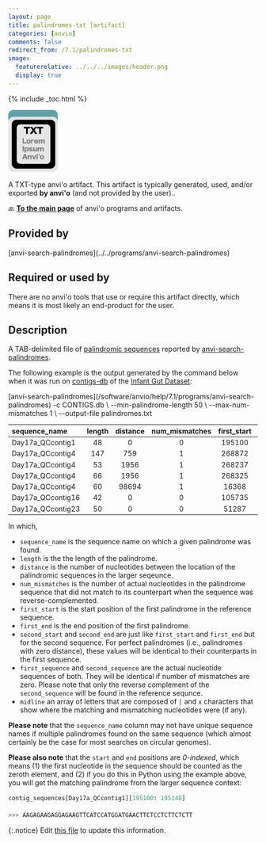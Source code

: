 ```yaml
---
layout: page
title: palindromes-txt [artifact]
categories: [anvio]
comments: false
redirect_from: /7.1/palindromes-txt
image:
  featurerelative: ../../../images/header.png
  display: true
---
```



{% include _toc.html %}


<img src="../../images/icons/TXT.png" alt="TXT" style="width:100px; border:none" />

A TXT-type anvi'o artifact. This artifact is typically generated, used, and/or exported **by anvi'o** (and not provided by the user)..

🔙 **[To the main page](../../)** of anvi'o programs and artifacts.

## Provided by


<p style="text-align: left" markdown="1"><span class="artifact-p">[anvi-search-palindromes](../../programs/anvi-search-palindromes)</span></p>


## Required or used by


There are no anvi'o tools that use or require this artifact directly, which means it is most likely an end-product for the user.


## Description

A TAB-delimited file of [palindromic sequences](https://en.wikipedia.org/wiki/Palindromic_sequence) reported by <span class="artifact-n">[anvi-search-palindromes](/software/anvio/help/7.1/programs/anvi-search-palindromes)</span>.

The following example is the output generated by the command below when it was run on <span class="artifact-n">[contigs-db](/software/anvio/help/7.1/artifacts/contigs-db)</span> of the [Infant Gut Dataset](/tutorials/infant-gut/#downloading-the-pre-packaged-infant-gut-dataset):

<div class="codeblock" markdown="1">
<span class="artifact&#45;n">[anvi&#45;search&#45;palindromes](/software/anvio/help/7.1/programs/anvi&#45;search&#45;palindromes)</span> &#45;c CONTIGS.db \
                         &#45;&#45;min&#45;palindrome&#45;length 50 \
                         &#45;&#45;max&#45;num&#45;mismatches 1 \
                         &#45;&#45;output&#45;file palindromes.txt
</div>

|sequence_name|length|distance|num_mismatches|first_start|first_end|first_sequence|second_start|second_end|second_sequence|midline|
|:--|:--:|:--:|:--:|:--:|:--:|:--:|:--:|:--:|:--:|:--:|
|Day17a_QCcontig1|48|0|0|195100|195148|AAGAGAAGAGGAGAAGTTCATCCATGGATGAACTTCTCCTCTTCTCTT|195100|195148|AAGAGAAGAGGAGAAGTTCATCCATGGATGAACTTCTCCTCTTCTCTT|`||||||||||||||||||||||||||||||||||||||||||||||||`|
|Day17a_QCcontig4|147|759|1|268872|269019|TTTCGTAATACTTTTTTGCAGTAGGCATCAAATTGGTGTTGTATAGATTTCTCATTATAATTTTGTTGCATGATAATATGCTCCTTTTTCCCCTTTCCACTAATACAACAATCAGAGAGCCCCTTTTTTTCGAAAAAGCTAGAAAAA|269631|269778|TTTCGTAATACTTTTTTGCAGTAGGCATCAAATTGGTGTTGTATAGATTTCTCATTATAATTTTGTTGCATGATAATATGCTCCTTTTTCCCCTTTCCACTAATACAACAATCAGAGAGCCCCTTTTTTTCGAAAAAACTAGAAAAA|`|||||||||||||||||||||||||||||||||||||||||||||||||||||||||||||||||||||||||||||||||||||||||||||||||||||||||||||||||||||||||||||||||||||||||x|||||||||`|
|Day17a_QCcontig4|53|1956|1|268237|268290|CAGCTGCTTTTGTCAAAAGCACATAGGAATTTCACCTCTCCCCAAGTTTACGG|270193|270246|CAGCTGCTTTTGTCAAAAGCACATAGGAATTTCACCTCTCTCCAAGTTTACGG|`||||||||||||||||||||||||||||||||||||||||x||||||||||||`|
|Day17a_QCcontig4|66|1956|1|268325|268391|ATCATCACTTTTTATTGACTATAAAAATTATTTTAGAATATTTATCGCTCCTTCTTTACGATAAGA|270281|270347|ATCATCACTTTTTATTGACTATAAAAATTATTTTAGAATGTTTATCGCTCCTTCTTTACGATAAGA|`|||||||||||||||||||||||||||||||||||||||x||||||||||||||||||||||||||`|
|Day17a_QCcontig4|60|98694|1|16368|16428|AGAACAATTTTCGGAAATTCCTTCTTATTTCTCGGAGTTAAACGCTTCTGTCCCGACCTC|115062|115122|AGAACAATTTTCGGAAATTCCTTCTTATTTCTCGGAGTTAAACACTTCTGTCCCGACCTC|`|||||||||||||||||||||||||||||||||||||||||||x||||||||||||||||`|
|Day17a_QCcontig16|42|0|0|105735|105777|AAAAAGAACGCTCTTTTGCTTAAGCAAAAGAGCGTTCTTTTT|105735|105777|AAAAAGAACGCTCTTTTGCTTAAGCAAAAGAGCGTTCTTTTT|`||||||||||||||||||||||||||||||||||||||||||`|
|Day17a_QCcontig23|50|0|0|51287|51337|ATAAATAAACAGAGGCCTTAGAAATATTTCTAAGGCCTCTGTTTATTTAT|51287|51337|ATAAATAAACAGAGGCCTTAGAAATATTTCTAAGGCCTCTGTTTATTTAT|`||||||||||||||||||||||||||||||||||||||||||||||||||`|

In which,

* `sequence_name` is the sequence name on which a given palindrome was found.
* `length` is the the length of the palindrome.
* `distance` is the number of nucleotides between the location of the palindromic sequences in the larger seqeunce.
* `num_mismatches` is the number of actual nucleotides in the palindrome sequence that did not match to its counterpart when the sequence was reverse-complemented.
* `first_start` is the start position of the first palindrome in the reference sequence.
* `first_end` is the end position of the first palindrome.
* `second_start` and `second_end` are just like `first_start` and `first_end` but for the second sequence. For perfect palindromes (i.e., palindromes with zero distance), these values will be identical to their counterparts in the first sequence.
* `first_sequence` and `second_sequence` are the actual nucleotide sequences of both. They will be identical if number of mismatches are zero. Please note that only the reverse complement of the `second_sequence` will be found in the reference sequnce.
* `midline` an array of letters that are composed of `|` and `x` characters that show where the matching and mismatching nucleotides were (if any).

**Please note** that the `sequence_name` column may not have unique sequence names if multiple palindromes found on the same sequence (which almost certainly be the case for most searches on circular genomes).

**Please also note** that the `start` and `end` positions are *0-indexed*, which means (1) the first nucleotide in the sequence should be counted as the zeroth element, and (2) if you do this in Python using the example above, you will get the matching palindrome from the larger sequence context:

``` python
contig_sequences[Day17a_QCcontig1][195100: 195148]

>>> AAGAGAAGAGGAGAAGTTCATCCATGGATGAACTTCTCCTCTTCTCTT
```

{:.notice}
Edit [this file](https://github.com/merenlab/anvio/tree/master/anvio/docs/artifacts/palindromes-txt.md) to update this information.

